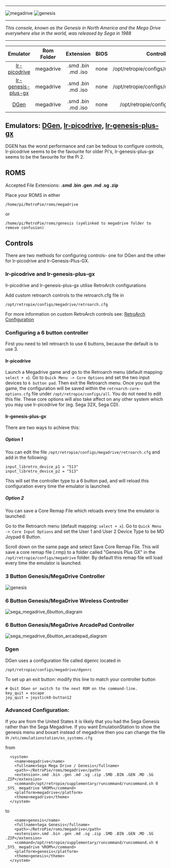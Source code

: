 ***
![megadrive](https://cloud.githubusercontent.com/assets/10035308/12213157/e8e39520-b630-11e5-8d3a-543bf24b1052.png)
![genesis](https://cloud.githubusercontent.com/assets/10035308/12213160/ee91d720-b630-11e5-8d66-46fc0eae4b84.png)
***
_This console, known as the Genesis in North America and the Mega Drive everywhere else in the world, was released by Sega in 1988_
***

| Emulator | Rom Folder | Extension | BIOS |  Controller Config |
| :---: | :---: | :---: | :---: | :---: |
| [lr-picodrive](https://github.com/libretro/picodrive) | megadrive  | .smd .bin .md .iso | none | /opt/retropie/configs/megadrive/retroarch.cfg |
| [lr-genesis-plus-gx](https://github.com/libretro/Genesis-Plus-GX) | megadrive  | .smd .bin .md .iso | none | /opt/retropie/configs/megadrive/retroarch.cfg |
| [DGen](http://dgen.sourceforge.net/) | megadrive | .smd .bin .md .iso | none | /opt/retropie/configs/megadrive/dgenrc |

## Emulators: [DGen](http://dgen.sourceforge.net/), [lr-picodrive](https://github.com/libretro/picodrive), [lr-genesis-plus-gx](https://github.com/libretro/Genesis-Plus-GX)
DGEN has the worst performance and can be tedious to configure controls, lr-picodrive seems to be the favourite for older Pi's, lr-genesis-plus-gx seems to be the favourite for the Pi 2.
## ROMS
Accepted File Extensions: **.smd .bin .gen .md .sg .zip**

Place your ROMS in either
```
/home/pi/RetroPie/roms/megadrive
```
or
```
/home/pi/RetroPie/roms/genesis (symlinked to megadrive folder to remove confusion)
```

## Controls

There are two methods for configuring controls- one for DGen and the other for lr-picodrive and lr-Genesis-Plus-GX.

### lr-picodrive and lr-genesis-plus-gx

lr-picodrive and lr-genesis-plus-gx utilise RetroArch configurations

Add custom retroarch controls to the retroarch.cfg file in

```
/opt/retropie/configs/megadrive/retroarch.cfg
```
For more information on custom RetroArch controls see: [RetroArch Configuration](https://github.com/petrockblog/RetroPie-Setup/wiki/RetroArch-Configuration)

### Configuring a 6 button controller

First you need to tell retroarch to use 6 buttons, because the default is to use 3.

#### lr-picodrive

Launch a Megadrive game and go to the Retroarch menu (default mapping: `select + x`). Go to `Quick Menu -> Core Options` and set the two input devices to `6 button pad`. Then exit the Retroarch menu. Once you quit the game, the configuration will be saved within the `retroarch-core-options.cfg` file under `/opt/retropie/configs/all`. You do not need to edit this file. These core options will also take affect on any other system which you may use lr-picodrive for (eg. Sega 32X, Sega CD).

#### lr-genesis-plus-gx

There are two ways to achieve this:

##### Option 1
You can edit the file `/opt/retropie/configs/megadrive/retroarch.cfg` and add in the following:

    input_libretro_device_p1 = "513"
    input_libretro_device_p2 = "513"

This will set the controller type to a 6 button pad, and will reload this configuration every time the emulator is launched.

##### Option 2
You can save a Core Remap File which reloads every time the emulator is launched:

Go to the Retroarch menu (default mapping: `select + x`). Go to `Quick Menu -> Core Input Options` and set the User 1 and User 2 Device Type to be MD Joypad 6 Button.

Scroll down on the same page and select Save Core Remap File. This will save a core remap file (.rmp) to a folder called "Genesis Plus GX" in the `/opt/retropie/configs/megadrive` folder. By default this remap file will load every time the emulator is launched.

### 3 Button Genesis/MegaDrive Controller

![genesis](https://cloud.githubusercontent.com/assets/10035308/7336303/aec335e0-ebb4-11e4-93b3-26037dd26ffb.png)

### 6 Button Genesis/MegaDrive Wireless Controller

![sega_megadrive_6button_diagram](https://cloud.githubusercontent.com/assets/10035308/16599642/7f43e53a-42c0-11e6-9152-c33099878ccc.png)

### 6 Button Genesis/MegaDrive ArcadePad Controller

![sega_megadrive_6button_arcadepad_diagram](https://cloud.githubusercontent.com/assets/10035308/16599641/7f43ae62-42c0-11e6-924a-50ca4e44f401.png)

### Dgen

DGen uses a configuration file called dgenrc located in
```
/opt/retropie/configs/megadrive/dgenrc
```

To set up an exit button:
modify this line to match your controller button
```shell
# Quit DGen or switch to the next ROM on the command-line.
key_quit = escape
joy_quit = joystick0-button12
```

### Advanced Configuration:

If you are from the United States it is likely that you had the Sega Genesis rather than the Sega Megadrive. If you want EmulationStation to show the genesis menu and boxart instead of megadrive then you can change the file in `/etc/emulationstation/es_systems.cfg`

from 

```
  <system>
    <name>megadrive</name>
    <fullname>Sega Mega Drive / Genesis</fullname>
    <path>~/RetroPie/roms/megadrive</path>
    <extension>.smd .bin .gen .md .sg .zip .SMD .BIN .GEN .MD .SG .ZIP</extension>
    <command>/opt/retropie/supplementary/runcommand/runcommand.sh 0 _SYS_ megadrive %ROM%</command>
    <platform>megadrive</platform>
    <theme>megadrive</theme>
  </system>
```

to

```
    <name>genesis</name>
    <fullname>Sega Genesis</fullname>
    <path>~/RetroPie/roms/megadrive</path>
    <extension>.smd .bin .gen .md .sg .zip .SMD .BIN .GEN .MD .SG .ZIP</extension>
    <command>/opt/retropie/supplementary/runcommand/runcommand.sh 0 _SYS_ megadrive %ROM%</command>
    <platform>genesis</platform>
    <theme>genesis</theme>
  </system>
```